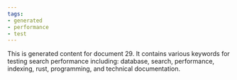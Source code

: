 ```yaml
---
tags:
- generated
- performance
- test
---
```

This is generated content for document 29. It contains various keywords for testing search performance including: database, search, performance, indexing, rust, programming, and technical documentation.